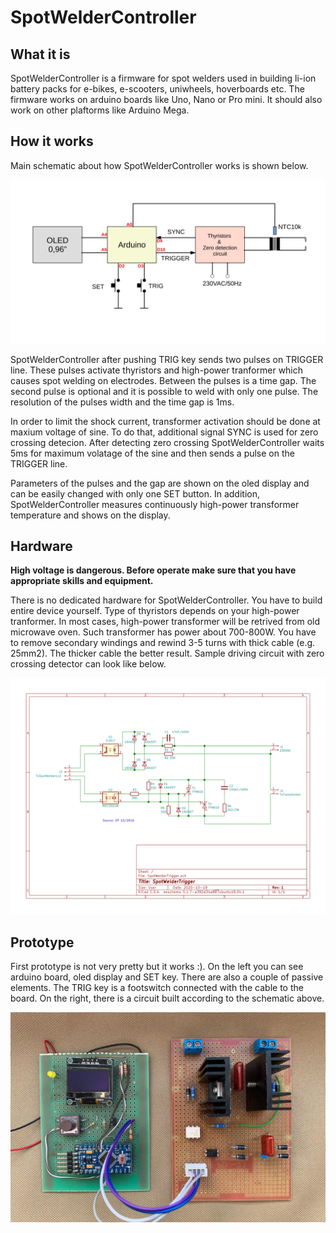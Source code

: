 # SpotWelderController

## What it is
SpotWelderController is a firmware for spot welders used in building li-ion battery packs for e-bikes, e-scooters, uniwheels, hoverboards etc.
The firmware works on arduino boards like Uno, Nano or Pro mini. It should also work on other plaftorms like Arduino Mega.

## How it works
Main schematic about how SpotWelderController works is shown below.

![Main Diagram](docs/MainDiagram.svg?raw=true "MainDiagram")

SpotWelderController after pushing TRIG key sends two pulses on TRIGGER line. These pulses activate thyristors and high-power tranformer which causes spot welding on electrodes. Between the pulses is a time gap. The second pulse is optional and it is possible to weld with only one pulse. The resolution of the pulses width and the time gap is 1ms. 

In order to limit the shock current, transformer activation should be done at maxium voltage of sine. To do that, additional signal SYNC is used for zero crossing detecion. After detecting zero crossing SpotWelderController waits 5ms for maximum volatage of the sine and then sends a pulse on the TRIGGER line.

Parameters of the pulses and the gap are shown on the oled display and can be easily changed with only one SET button. In addition, SpotWelderController measures continuously high-power transformer temperature and shows on the display.

## Hardware

**High voltage is dangerous. Before operate make sure that you have appropriate skills and equipment.**


There is no dedicated hardware for SpotWelderController. You have to build entire device yourself. Type of thyristors depends on your high-power tranformer. In most cases, high-power transformer will be retrived from old microwave oven. Such transformer has power about 700-800W. You have to remove secondary windings and rewind 3-5 turns with thick cable (e.g. 25mm2). The thicker cable the better result. Sample driving circuit with zero crossing detector can look like below.

![Sample driving circuit](docs/SpotWelderTrigger.svg?raw=true "SpotWelderTrigger")

## Prototype
First prototype is not very pretty but it works :). On the left you can see arduino board, oled display and SET key. There are also a couple of passive elements. The TRIG key is a footswitch connected with the cable to the board. On the right, there is a circuit built according to the schematic above.
 
 
![Prototype](docs/Prototype.jpg?raw=true "Prototype")
